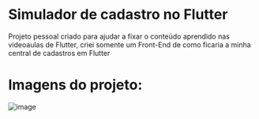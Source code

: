# Simulador de cadastro no Flutter

Projeto pessoal criado para ajudar a fixar o conteúdo aprendido nas videoaulas de Flutter, criei somente um Front-End de como ficaria a minha central de cadastros em Flutter

# Imagens do projeto:

![image](https://github.com/IGDSCI/SIMULADOR-CADASTRO-FLUTTER/assets/114839208/9aeabfc9-97a4-44cf-ade3-efe32820eda1)





